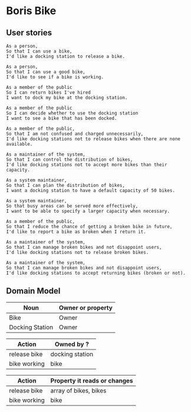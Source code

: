 # Boris Bike

## User stories

```
As a person,
So that I can use a bike,
I'd like a docking station to release a bike.

As a person,
So that I can use a good bike,
I'd like to see if a bike is working.

As a member of the public
So I can return bikes I've hired
I want to dock my bike at the docking station.

As a member of the public
So I can decide whether to use the docking station
I want to see a bike that has been docked.

As a member of the public,
So that I am not confused and charged unnecessarily,
I'd like docking stations not to release bikes when there are none available.

As a maintainer of the system,
So that I can control the distribution of bikes,
I'd like docking stations not to accept more bikes than their capacity.

As a system maintainer,
So that I can plan the distribution of bikes,
I want a docking station to have a default capacity of 50 bikes.

As a system maintainer,
So that busy areas can be served more effectively,
I want to be able to specify a larger capacity when necessary.

As a member of the public,
So that I reduce the chance of getting a broken bike in future,
I'd like to report a bike as broken when I return it.

As a maintainer of the system,
So that I can manage broken bikes and not disappoint users,
I'd like docking stations not to release broken bikes.

As a maintainer of the system,
So that I can manage broken bikes and not disappoint users,
I'd like docking stations to accept returning bikes (broken or not).

```

## Domain Model

|Noun         | Owner or property |
| --------   | ------------------| 
| Bike       | Owner    | 
| Docking Station | Owner | 

|Action        | Owned by ? |
| --------   | ------------------| 
| release bike  | docking station  | 
| bike working | bike | 

|Action        | Property it reads or changes |
| --------   | ------------------| 
| release bike  | array of bikes, bikes | 
| bike working | bike | 


